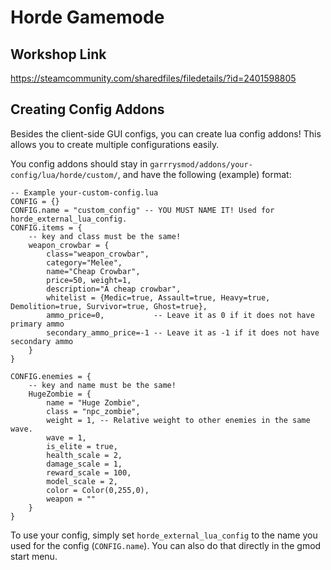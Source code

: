 # Horde Gamemode
## Workshop Link
https://steamcommunity.com/sharedfiles/filedetails/?id=2401598805
## Creating Config Addons
Besides the client-side GUI configs, you can create lua config addons! This allows you to create multiple configurations easily.

You config addons should stay in `garrrysmod/addons/your-config/lua/horde/custom/`, and have the following (example) format:
```
-- Example your-custom-config.lua
CONFIG = {}
CONFIG.name = "custom_config" -- YOU MUST NAME IT! Used for horde_external_lua_config.
CONFIG.items = {
    -- key and class must be the same!
    weapon_crowbar = {
        class="weapon_crowbar",
        category="Melee",
        name="Cheap Crowbar",
        price=50, weight=1,
        description="A cheap crowbar",
        whitelist = {Medic=true, Assault=true, Heavy=true, Demolition=true, Survivor=true, Ghost=true},
        ammo_price=0,           -- Leave it as 0 if it does not have primary ammo
        secondary_ammo_price=-1 -- Leave it as -1 if it does not have secondary ammo
    }
}

CONFIG.enemies = {
    -- key and name must be the same!
    HugeZombie = {
        name = "Huge Zombie",
        class = "npc_zombie",
        weight = 1, -- Relative weight to other enemies in the same wave.
        wave = 1,
        is_elite = true,
        health_scale = 2,
        damage_scale = 1,
        reward_scale = 100,
        model_scale = 2,
        color = Color(0,255,0),
        weapon = ""
    }
}
```
To use your config, simply set `horde_external_lua_config` to the name you used for the config (`CONFIG.name`). You can also do that directly in the gmod start menu.
